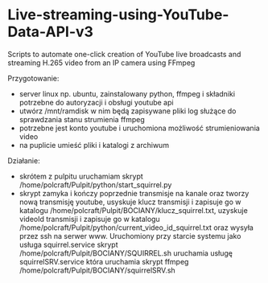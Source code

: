 # Live-streaming-using-YouTube-Data-API-v3
Scripts to automate one-click creation of YouTube live broadcasts and streaming H.265 video from an IP camera using FFmpeg

Przygotowanie:
- server linux np. ubuntu, zainstalowany python, ffmpeg i składniki potrzebne do autoryzacji i obsługi youtube api
- utwórz /mnt/ramdisk w nim będą zapisywane pliki log służące do sprawdzania stanu strumienia ffmpeg
- potrzebne jest konto youtube i uruchomiona możliwość strumieniowania video 
- na puplicie umieść pliki i katalogi z archiwum

Działanie:
- skrótem z pulpitu uruchamiam skrypt /home/polcraft/Pulpit/python/start_squirrel.py
- skrypt zamyka i kończy poprzednie transmisje na kanale oraz tworzy nową transmisję youtube, usyskuje klucz transmisji i zapisuje go w katalogu /home/polcraft/Pulpit/BOCIANY/klucz_squirrel.txt, uzyskuje videoId transmisji i zapisuje go w katalogu /home/polcraft/Pulpit/python/current_video_id_squirrel.txt oraz wysyła przez ssh na serwer www. Uruchomiony przy starcie systemu jako usługa squirrel.service skrypt /home/polcraft/Pulpit/BOCIANY/SQUIRREL.sh uruchamia usługę squirrelSRV.service która uruchamia skrypt ffmpeg /home/polcraft/Pulpit/BOCIANY/squirrelSRV.sh
